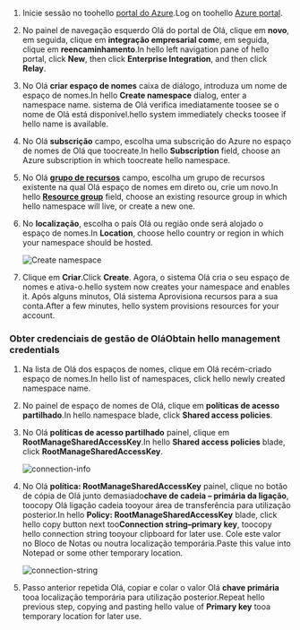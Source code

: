 1. <span data-ttu-id="c2c49-101">Inicie sessão no toohello [portal do Azure][Azure portal].</span><span class="sxs-lookup"><span data-stu-id="c2c49-101">Log on toohello [Azure portal][Azure portal].</span></span>
2. <span data-ttu-id="c2c49-102">No painel de navegação esquerdo Olá do portal de Olá, clique em **novo**, em seguida, clique em **integração empresarial com**e, em seguida, clique em **reencaminhamento**.</span><span class="sxs-lookup"><span data-stu-id="c2c49-102">In hello left navigation pane of hello portal, click **New**, then click **Enterprise Integration**, and then click **Relay**.</span></span>
3. <span data-ttu-id="c2c49-103">No Olá **criar espaço de nomes** caixa de diálogo, introduza um nome de espaço de nomes.</span><span class="sxs-lookup"><span data-stu-id="c2c49-103">In hello **Create namespace** dialog, enter a namespace name.</span></span> <span data-ttu-id="c2c49-104">sistema de Olá verifica imediatamente toosee se o nome de Olá está disponível.</span><span class="sxs-lookup"><span data-stu-id="c2c49-104">hello system immediately checks toosee if hello name is available.</span></span>
4. <span data-ttu-id="c2c49-105">No Olá **subscrição** campo, escolha uma subscrição do Azure no espaço de nomes de Olá que toocreate.</span><span class="sxs-lookup"><span data-stu-id="c2c49-105">In hello **Subscription** field, choose an Azure subscription in which toocreate hello namespace.</span></span>
5. <span data-ttu-id="c2c49-106">No Olá  **[grupo de recursos](../articles/azure-resource-manager/resource-group-portal.md)**  campo, escolha um grupo de recursos existente na qual Olá espaço de nomes em direto ou, crie um novo.</span><span class="sxs-lookup"><span data-stu-id="c2c49-106">In hello **[Resource group](../articles/azure-resource-manager/resource-group-portal.md)** field, choose an existing resource group in which hello namespace will live, or create a new one.</span></span>      
6. <span data-ttu-id="c2c49-107">No **localização**, escolha o país Olá ou região onde será alojado o espaço de nomes.</span><span class="sxs-lookup"><span data-stu-id="c2c49-107">In **Location**, choose hello country or region in which your namespace should be hosted.</span></span>
   
    ![Create namespace][create-namespace]
7. <span data-ttu-id="c2c49-109">Clique em **Criar**.</span><span class="sxs-lookup"><span data-stu-id="c2c49-109">Click **Create**.</span></span> <span data-ttu-id="c2c49-110">Agora, o sistema Olá cria o seu espaço de nomes e ativa-o.</span><span class="sxs-lookup"><span data-stu-id="c2c49-110">hello system now creates your namespace and enables it.</span></span> <span data-ttu-id="c2c49-111">Após alguns minutos, Olá sistema Aprovisiona recursos para a sua conta.</span><span class="sxs-lookup"><span data-stu-id="c2c49-111">After a few minutes, hello system provisions resources for your account.</span></span>

### <a name="obtain-hello-management-credentials"></a><span data-ttu-id="c2c49-112">Obter credenciais de gestão de Olá</span><span class="sxs-lookup"><span data-stu-id="c2c49-112">Obtain hello management credentials</span></span>
1. <span data-ttu-id="c2c49-113">Na lista de Olá dos espaços de nomes, clique em Olá recém-criado espaço de nomes.</span><span class="sxs-lookup"><span data-stu-id="c2c49-113">In hello list of namespaces, click hello newly created namespace name.</span></span>
2. <span data-ttu-id="c2c49-114">No painel de espaço de nomes de Olá, clique em **políticas de acesso partilhado**.</span><span class="sxs-lookup"><span data-stu-id="c2c49-114">In hello namespace blade, click **Shared access policies**.</span></span>
3. <span data-ttu-id="c2c49-115">No Olá **políticas de acesso partilhado** painel, clique em **RootManageSharedAccessKey**.</span><span class="sxs-lookup"><span data-stu-id="c2c49-115">In hello **Shared access policies** blade, click **RootManageSharedAccessKey**.</span></span>
   
    ![connection-info][connection-info]
4. <span data-ttu-id="c2c49-117">No Olá **política: RootManageSharedAccessKey** painel, clique no botão de cópia de Olá junto demasiado**chave de cadeia – primária da ligação**, toocopy Olá ligação cadeia tooyour área de transferência para utilização posterior.</span><span class="sxs-lookup"><span data-stu-id="c2c49-117">In hello **Policy: RootManageSharedAccessKey** blade, click hello copy button next too**Connection string–primary key**, toocopy hello connection string tooyour clipboard for later use.</span></span> <span data-ttu-id="c2c49-118">Cole este valor no Bloco de Notas ou noutra localização temporária.</span><span class="sxs-lookup"><span data-stu-id="c2c49-118">Paste this value into Notepad or some other temporary location.</span></span>
   
    ![connection-string][connection-string]

5. <span data-ttu-id="c2c49-120">Passo anterior repetida Olá, copiar e colar o valor Olá **chave primária** tooa localização temporária para utilização posterior.</span><span class="sxs-lookup"><span data-stu-id="c2c49-120">Repeat hello previous step, copying and pasting hello value of **Primary key** tooa temporary location for later use.</span></span>  

<!--Image references-->

[create-namespace]: ./media/relay-create-namespace-portal/create-namespace.png
[connection-info]: ./media/relay-create-namespace-portal/connection-info.png
[connection-string]: ./media/relay-create-namespace-portal/connection-string.png
[Azure portal]: https://portal.azure.com
